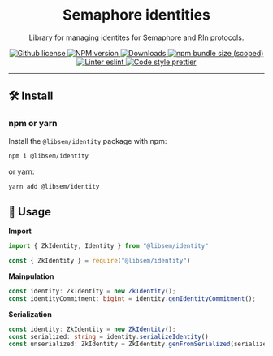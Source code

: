<p align="center">
    <h1 align="center">
        Semaphore identities
    </h1>
    <p align="center">Library for managing identites for Semaphore and Rln protocols.</p>
</p>

<p align="center">
    <a href="https://github.com/appliedzkp/libsemaphore/blob/master/LICENSE">
        <img alt="Github license" src="https://img.shields.io/github/license/appliedzkp/libsemaphore.svg?style=flat-square">
    </a>
    <a href="https://www.npmjs.com/package/@libsem/identity">
        <img alt="NPM version" src="https://img.shields.io/npm/v/@libsem/identity?style=flat-square" />
    </a>
    <a href="https://npmjs.org/package/@libsem/identity">
        <img alt="Downloads" src="https://img.shields.io/npm/dm/@libsem/identity.svg?style=flat-square" />
    </a>
    <a href="https://bundlephobia.com/package/@libsem/identity">
        <img alt="npm bundle size (scoped)" src="https://img.shields.io/bundlephobia/minzip/@libsem/identity" />
    </a>
    <a href="https://eslint.org/">
        <img alt="Linter eslint" src="https://img.shields.io/badge/linter-eslint-8080f2?style=flat-square&logo=eslint" />
    </a>
    <a href="https://prettier.io/">
        <img alt="Code style prettier" src="https://img.shields.io/badge/code%20style-prettier-f8bc45?style=flat-square&logo=prettier" />
    </a>
</p>

---

## 🛠 Install

### npm or yarn

Install the `@libsem/identity` package with npm:

```bash
npm i @libsem/identity
```

or yarn:

```bash
yarn add @libsem/identity
```

## 📜 Usage

**Import**

```typescript
import { ZkIdentity, Identity } from "@libsem/identity"
```

```javascript
const { ZkIdentity } = require("@libsem/identity")
```

**Mainpulation**

```typescript
const identity: ZkIdentity = new ZkIdentity();
const identityCommitment: bigint = identity.genIdentityCommitment();
```

**Serialization**

```typescript
const identity: ZkIdentity = new ZkIdentity();
const serialized: string = identity.serializeIdentity()
const unserialized: ZkIdentity = ZkIdentity.genFromSerialized(serialized);
```
